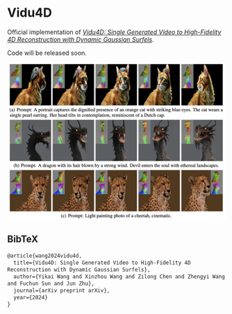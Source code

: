 # Vidu4D

Official implementation of *[Vidu4D: Single Generated Video to High-Fidelity 4D Reconstruction with Dynamic Gaussian Surfels](https://vidu4d-dgs.github.io/)*.


Code will be released soon.



<p align="center">
    <img src="teaser.png">
</p>


## BibTeX

```
@article{wang2024vidu4d,
  title={Vidu4D: Single Generated Video to High-Fidelity 4D Reconstruction with Dynamic Gaussian Surfels},
  author={Yikai Wang and Xinzhou Wang and Zilong Chen and Zhengyi Wang and Fuchun Sun and Jun Zhu},
  journal={arXiv preprint arXiv},
  year={2024}
}
```

